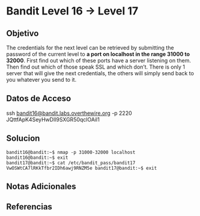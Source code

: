 # Bandit Level 16 → Level 17

## Objetivo
The credentials for the next level can be retrieved by submitting the password of the current level to **a port on localhost in the range 31000 to 32000**. First find out which of these ports have a server listening on them. Then find out which of those speak SSL and which don’t. There is only 1 server that will give the next credentials, the others will simply send back to you whatever you send to it.
## Datos de Acceso
ssh bandit16@bandit.labs.overthewire.org -p 2220
JQttfApK4SeyHwDlI9SXGR50qclOAil1

## Solucion
```Shell
bandit16@bandit:~$ nmap -p 31000-32000 localhost
bandit16@bandit:~$ exit
bandit17@bandit:~$ cat /etc/bandit_pass/bandit17 VwOSWtCA7lRKkTfbr2IDh6awj9RNZM5e bandit17@bandit:~$ exit
```

## Notas Adicionales

## Referencias
